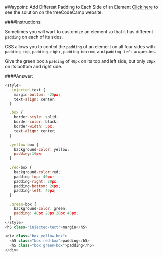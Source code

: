 #Waypoint: Add Different Padding to Each Side of an Element
<a href="http://freecodecamp.com/challenges/Waypoint:%20Add%20Different%20Padding%20to%20Each%20Side%20of%20an%20Element?solution=%3Cstyle%3E%0A%20%20.injected-text%20%7B%0A%20%20%20%20margin-bottom%3A%20-25px%3B%0A%20%20%20%20text-align%3A%20center%3B%0A%20%20%7D%0A%0A%20%20.box%20%7B%0A%20%20%20%20border-style%3A%20solid%3B%0A%20%20%20%20border-color%3A%20black%3B%0A%20%20%20%20border-width%3A%205px%3B%0A%20%20%20%20text-align%3A%20center%3B%0A%20%20%7D%0A%0A%20%20.yellow-box%20%7B%0A%20%20%20%20background-color%3A%20yellow%3B%0A%20%20%20%20padding%3A10px%3B%0A%20%20%7D%0A%20%20%0A%20%20.red-box%20%7B%0A%20%20%20%20background-color%3Ared%3B%0A%20%20%20%20padding-top%3A%2040px%3B%0A%20%20%20%20padding-right%3A%2020px%3B%0A%20%20%20%20padding-bottom%3A%2020px%3B%0A%20%20%20%20padding-left%3A%2040px%3B%0A%20%20%7D%0A%0A%20%20.green-box%20%7B%0A%20%20%20%20background-color%3A%20green%3B%0A%20%20%20%20padding%3A%2040px%2020px%2020px%2040px%3B%0A%20%20%7D%0A%3C%2Fstyle%3E%0A%3Ch5%20class%3D%22injected-text%22%3Emargin%3C%2Fh5%3E%0A%0A%3Cdiv%20class%3D%22box%20yellow-box%22%3E%0A%20%20%3Ch5%20class%3D%22box%20red-box%22%3Epadding%3C%2Fh5%3E%0A%20%20%3Ch5%20class%3D%22box%20green-box%22%3Epadding%3C%2Fh5%3E%0A%3C%2Fdiv%3E%0A" target="_blank">Click here</a> to see the solution on the freeCodeCamp website.


####Instructions:
<p class="wrappable negative-10">Sometimes you will want to customize an element so that it has different <code>padding</code> on each of its sides.</p><p class="wrappable negative-10">CSS allows you to control the <code>padding</code> of an element on all four sides with <code>padding-top</code>, <code>padding-right</code>, <code>padding-bottom</code>, and <code>padding-left</code> properties.</p><p class="wrappable negative-10">Give the green box a <code>padding</code> of <code>40px</code> on its top and left side, but only <code>20px</code> on its bottom and right side.</p><div class="negative-bottom-margin-30"></div>


####Answer:
```javascript
<style>
  .injected-text {
    margin-bottom: -25px;
    text-align: center;
  }

  .box {
    border-style: solid;
    border-color: black;
    border-width: 5px;
    text-align: center;
  }

  .yellow-box {
    background-color: yellow;
    padding:10px;
  }
  
  .red-box {
    background-color:red;
    padding-top: 40px;
    padding-right: 20px;
    padding-bottom: 20px;
    padding-left: 40px;
  }

  .green-box {
    background-color: green;
    padding: 40px 20px 20px 40px;
  }
</style>
<h5 class="injected-text">margin</h5>

<div class="box yellow-box">
  <h5 class="box red-box">padding</h5>
  <h5 class="box green-box">padding</h5>
</div>

```